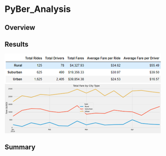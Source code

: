 # PyBer_Analysis

## Overview

## Results
![pyber_summary.png](https://github.com/Brandonkish1/PyBer_Analysis/blob/main/Analysis/pyber_summary.png)
![total_fares_by_city_type.png](https://github.com/Brandonkish1/PyBer_Analysis/blob/main/Analysis/total_fares_by_city_type.png)
## Summary
